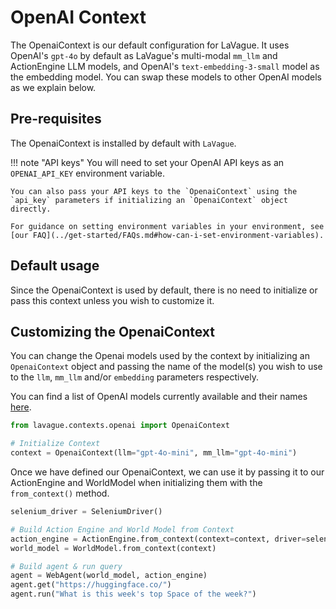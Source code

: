 # OpenAI Context

The OpenaiContext is our default configuration for LaVague. It uses OpenAI's `gpt-4o` by default as LaVague's multi-modal `mm_llm` and ActionEngine LLM models, and OpenAI's `text-embedding-3-small` model as the embedding model. You can swap these models to other OpenAI models as we explain below.

## Pre-requisites

The OpenaiContext is installed by default with `LaVague`.

!!! note "API keys"
    You will need to set your OpenAI API keys as an `OPENAI_API_KEY` environment variable. 
    
    You can also pass your API keys to the `OpenaiContext` using the `api_key` parameters if initializing an `OpenaiContext` object directly.

    For guidance on setting environment variables in your environment, see [our FAQ](../get-started/FAQs.md#how-can-i-set-environment-variables).

## Default usage

Since the OpenaiContext is used by default, there is no need to initialize or pass this context unless you wish to customize it.

## Customizing the OpenaiContext

You can change the Openai models used by the context by initializing an `OpenaiContext` object and passing the name of the model(s) you wish to use to the `llm`, `mm_llm` and/or `embedding` parameters respectively.

You can find a list of OpenAI models currently available and their names [here](https://platform.openai.com/docs/models).

```py
from lavague.contexts.openai import OpenaiContext

# Initialize Context
context = OpenaiContext(llm="gpt-4o-mini", mm_llm="gpt-4o-mini")
```
Once we have defined our OpenaiContext, we can use it by passing it to our ActionEngine and WorldModel when initializing them with the `from_context()` method.

```python
selenium_driver = SeleniumDriver()

# Build Action Engine and World Model from Context
action_engine = ActionEngine.from_context(context=context, driver=selenium_driver)
world_model = WorldModel.from_context(context)

# Build agent & run query
agent = WebAgent(world_model, action_engine)
agent.get("https://huggingface.co/")
agent.run("What is this week's top Space of the week?")
```